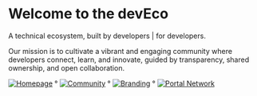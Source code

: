 # Welcome to the devEco

A technical ecosystem, built by developers | for developers.

Our mission is to cultivate a vibrant and engaging community where developers connect, learn, and innovate, guided by transparency, shared ownership, and open collaboration.

[![Homepage](https://img.shields.io/badge/Homepage-thedeveco.com-green)](https://thedeveco.com) ° [![Community](https://img.shields.io/badge/Community-discord.gg/deveco-darkblue)](https://discord.gg/deveco) ° [![Branding](https://img.shields.io/badge/Branding-/thedeveco/branding-blue)](https://github.com/thedeveco/branding) ° [![Portal Network](https://img.shields.io/badge/PortalNetwork-/PortalNetwork-purple)](github.com/thedeveco/PortalNetwork)
